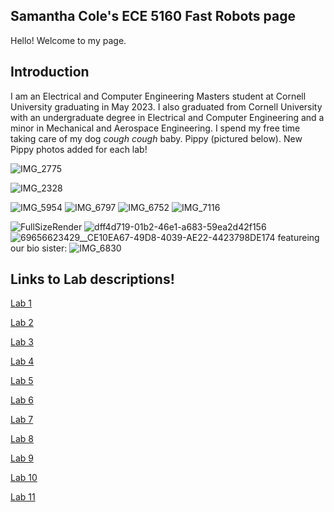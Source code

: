 ## Samantha Cole's ECE 5160 Fast Robots page

Hello! Welcome to my page.

## Introduction
 I am an Electrical and Computer Engineering Masters student at Cornell University graduating in May 2023. I also graduated from Cornell University with an undergraduate degree in Electrical and Computer Engineering and a minor in Mechanical and Aerospace Engineering. I spend my free time taking care of my dog *cough cough* baby. Pippy (pictured below). New Pippy photos added for each lab!
 
  ![IMG_2775](https://user-images.githubusercontent.com/89661904/214730730-d60caf5c-b0bf-4d89-b226-8615c8dac019.jpg)
 
 ![IMG_2328](https://user-images.githubusercontent.com/89661904/214730699-56bb26f3-8193-4309-9473-a1563abff6a7.jpeg)

 ![IMG_5954](https://user-images.githubusercontent.com/89661904/214730717-72c56a1a-c6c4-4ead-9800-c2e10270217f.jpg)
![IMG_6797](https://user-images.githubusercontent.com/89661904/218489172-56bed31f-e0f4-4304-a221-d0a854ffd7d4.jpg)
![IMG_6752](https://user-images.githubusercontent.com/89661904/218489191-92a39a97-ee47-4088-87af-5aa15dd23943.jpg)
![IMG_7116](https://user-images.githubusercontent.com/89661904/224583416-53fe4bf9-7a6c-4502-9474-79bfa5fcbdc1.jpg)

![FullSizeRender](https://user-images.githubusercontent.com/89661904/236074591-13cec5cf-e692-4fa1-9103-fe10e5161b8e.jpg)
![dff4d719-01b2-46e1-a683-59ea2d42f156](https://user-images.githubusercontent.com/89661904/236074602-dc85e0bd-0510-4149-a137-54011919ce90.jpg)
![69656623429__CE10EA67-49D8-4039-AE22-4423798DE174](https://user-images.githubusercontent.com/89661904/236074657-9f8a386a-0320-41a5-a8f2-29a871769e1c.jpg)
featureing our bio sister:
![IMG_6830](https://user-images.githubusercontent.com/89661904/236074678-a47642bc-9ec8-4dcd-ad72-dcfeaa4080a9.jpg)


## Links to Lab descriptions!

[Lab 1](https://samanthaccole243.github.io/FastRobots.github.io/Lab_1.html)

[Lab 2](https://samanthaccole243.github.io/FastRobots.github.io/Lab_2.html)

[Lab 3](https://samanthaccole243.github.io/FastRobots.github.io/Lab_3.html)

[Lab 4](https://samanthaccole243.github.io/FastRobots.github.io/Lab_4.html)

[Lab 5](https://samanthaccole243.github.io/FastRobots.github.io/Lab_5.html)

[Lab 6](https://samanthaccole243.github.io/FastRobots.github.io/Lab_6.html)

[Lab 7](https://samanthaccole243.github.io/FastRobots.github.io/Lab_7.html)

[Lab 8](https://samanthaccole243.github.io/FastRobots.github.io/Lab_8.html)

[Lab 9](https://samanthaccole243.github.io/FastRobots.github.io/Lab_9.html)

[Lab 10](https://samanthaccole243.github.io/FastRobots.github.io/Lab_10.html)

[Lab 11](https://samanthaccole243.github.io/FastRobots.github.io/Lab_11.html)
